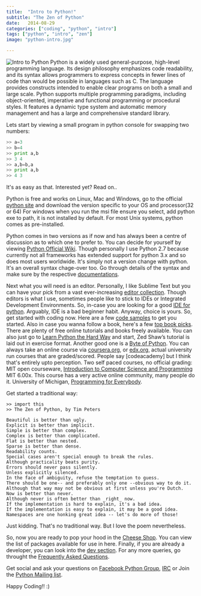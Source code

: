 ```yaml
---
title:  "Intro to Python!"
subtitle: "The Zen of Python"
date:   2014-08-29
categories: ["coding", "python", "intro"]
tags: ["python", "intro", "zen"]
image: "python-intro.jpg"

---
```


![Intro to Python](http://i.imgur.com/lcwFbRx.png "Intro to Python")
Python is a widely used general-purpose, high-level programming language. Its design philosophy emphasizes code readability, and its syntax allows programmers to express concepts in fewer lines of code than would be possible in languages such as C. The language provides constructs intended to enable clear programs on both a small and large scale. Python supports multiple programming paradigms, including object-oriented, imperative and functional programming or procedural styles. It features a dynamic type system and automatic memory management and has a large and comprehensive standard library.

Lets start by viewing a small program in python console for swapping two numbers:

```python
>> a=3
>> b=4
>> print a,b
>> 3 4
>> a,b=b,a
>> print a,b
>> 4 3
```

It's as easy as that. Interested yet? Read on..

Python is free and works on Linux, Mac and Windows, go to the official [python site][python-home] and download the version specific to your OS and processor(32 or 64) For windows when you run the msi file ensure you select, add python exe to path, it is not installed by default. For most Unix systems, python comes as pre-installed.

Python comes in two versions as if now and has always been a centre of discussion as to which one to prefer to. You can decide for yourself by viewing [Python Official Wiki][py2v3]. Though personally I use Python 2.7 because currently not all frameworks has extended support for python 3.x and so does most users worldwide. It's simply not a version change with python. It's an overall syntax chage-over too. Go through details of the syntax and make sure by the respective [documentations][pydoc].

Next what you will need is an editor. Personally, I like Sublime Text but you can have your pick from a vast ever-increasing [editor collection][editors]. Though editors is what I use, sometimes people like to stick to IDEs or Integrated Development Environments. So, in-case you are looking for a good [IDE for python][ides]. Arguably, IDE is a bad beginner habit. Anyway, choice is yours. So, get started with coding now.
Here are a few [code samples][codes] to get you started. Also in case you wanna follow a book, here's a few [top book picks][books]. There are plenty of free online tutorials and books freely available. You can also just go to [Learn Python the Hard Way][hardway] and start, Zed Shaw’s tutorial is laid out in exercise format. Another good one is a [Byte of Python][bytes]. You can always take an online course via [coursera.org][coursera], or [edx.org][edx], actual university run courses that are graded/scored. People say [codeacademy] but I think that's entirely upto perception.
Two self paced courses, no official grading:
MIT open courseware, [Introduction to Computer Science and Programming][mitintro] MIT 6.00x. This course has a very active online community, many people do it.
University of Michigan, [Programming for Everybody][michigan].

Get started a traditional way:

```
>> import this
>> The Zen of Python, by Tim Peters

Beautiful is better than ugly.
Explicit is better than implicit.
Simple is better than complex.
Complex is better than complicated.
Flat is better than nested.
Sparse is better than dense.
Readability counts.
Special cases aren't special enough to break the rules.
Although practicality beats purity.
Errors should never pass silently.
Unless explicitly silenced.
In the face of ambiguity, refuse the temptation to guess.
There should be one-- and preferably only one --obvious way to do it.
Although that way may not be obvious at first unless you're Dutch.
Now is better than never.
Although never is often better than _right_ now.
If the implementation is hard to explain, it's a bad idea.
If the implementation is easy to explain, it may be a good idea.
Namespaces are one honking great idea -- let's do more of those!
```

Just kidding. That's no traditional way. But I love the poem nevertheless.

So, now you are ready to pop your hood in the [Cheese Shop][pypi]. You can view the list of packages available for use in here.
Finally, if you are already a developer, you can look into the [dev section][pydev]. For any more queries, go throught the [Frequently Asked Questions][pyfaq].

Get social and ask your questions on [Facebook Python Group][fbpy], [IRC][pyirc] or Join the [Python Mailing list][pymail].

Happy Coding!! :)

[python-home]: https://www.python.org/
[py2v3]: https://wiki.python.org/moin/Python2orPython3
[pydoc]: https://www.python.org/doc/
[editors]: https://wiki.python.org/moin/PythonEditors
[ides]: https://wiki.python.org/moin/IntegratedDevelopmentEnvironments
[codes]: https://wiki.python.org/moin/BeginnersGuide/Examples
[books]: https://wiki.python.org/moin/IntroductoryBooks
[pypi]: https://pypi.python.org/pypi?%3Aaction=index
[bytes]: http://www.swaroopch.com/notes/python/
[hardway]: http://learnpythonthehardway.org/book/
[coursera]: https://www.coursera.org/
[edx]: https://www.edx.org/
[mitintro]: http://tinyurl.com/7tlsnjb
[michigan]: http://tinyurl.com/kcx22w6
[pydev]: https://www.python.org/dev/
[pyfaq]: https://docs.python.org/3/faq/
[fbpy]: https://www.facebook.com/groups/pythonears/
[pymail]: https://mail.python.org/mailman/listinfo
[pyirc]: https://www.python.org/community/irc/

